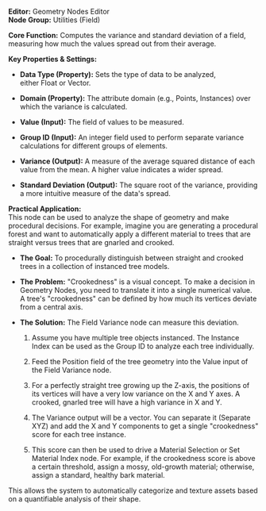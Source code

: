 **Editor:** Geometry Nodes Editor  
**Node Group:** Utilities (Field)

**Core Function:** Computes the variance and standard deviation of a field, measuring how much the values spread out from their average.

**Key Properties & Settings:**

- **Data Type (Property):** Sets the type of data to be analyzed, either Float or Vector.
    
- **Domain (Property):** The attribute domain (e.g., Points, Instances) over which the variance is calculated.
    
- **Value (Input):** The field of values to be measured.
    
- **Group ID (Input):** An integer field used to perform separate variance calculations for different groups of elements.
    
- **Variance (Output):** A measure of the average squared distance of each value from the mean. A higher value indicates a wider spread.
    
- **Standard Deviation (Output):** The square root of the variance, providing a more intuitive measure of the data's spread.
    

**Practical Application:**  
This node can be used to analyze the shape of geometry and make procedural decisions. For example, imagine you are generating a procedural forest and want to automatically apply a different material to trees that are straight versus trees that are gnarled and crooked.

- **The Goal:** To procedurally distinguish between straight and crooked trees in a collection of instanced tree models.
    
- **The Problem:** "Crookedness" is a visual concept. To make a decision in Geometry Nodes, you need to translate it into a single numerical value. A tree's "crookedness" can be defined by how much its vertices deviate from a central axis.
    
- **The Solution:** The Field Variance node can measure this deviation.
    
    1. Assume you have multiple tree objects instanced. The Instance Index can be used as the Group ID to analyze each tree individually.
        
    2. Feed the Position field of the tree geometry into the Value input of the Field Variance node.
        
    3. For a perfectly straight tree growing up the Z-axis, the positions of its vertices will have a very low variance on the X and Y axes. A crooked, gnarled tree will have a high variance in X and Y.
        
    4. The Variance output will be a vector. You can separate it (Separate XYZ) and add the X and Y components to get a single "crookedness" score for each tree instance.
        
    5. This score can then be used to drive a Material Selection or Set Material Index node. For example, if the crookedness score is above a certain threshold, assign a mossy, old-growth material; otherwise, assign a standard, healthy bark material.
        

This allows the system to automatically categorize and texture assets based on a quantifiable analysis of their shape.